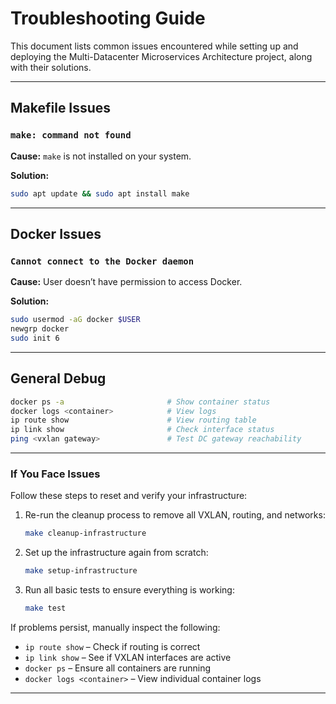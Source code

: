 # Troubleshooting Guide

This document lists common issues encountered while setting up and deploying the Multi-Datacenter Microservices Architecture project, along with their solutions.

---

## Makefile Issues 

### `make: command not found`
**Cause:** `make` is not installed on your system.

**Solution:**
```bash
sudo apt update && sudo apt install make
```

---

## Docker Issues 

### `Cannot connect to the Docker daemon`
**Cause:** User doesn’t have permission to access Docker.

**Solution:**
```bash
sudo usermod -aG docker $USER
newgrp docker
sudo init 6
```

---

## General Debug

```bash
docker ps -a                       # Show container status
docker logs <container>            # View logs
ip route show                      # View routing table
ip link show                       # Check interface status
ping <vxlan gateway>               # Test DC gateway reachability
```

---

### If You Face Issues

Follow these steps to reset and verify your infrastructure:

1. Re-run the cleanup process to remove all VXLAN, routing, and networks:

    ```bash
    make cleanup-infrastructure
    ```

2. Set up the infrastructure again from scratch:

    ```bash
    make setup-infrastructure
    ```

3. Run all basic tests to ensure everything is working:

    ```bash
    make test
    ```

If problems persist, manually inspect the following:

- `ip route show` – Check if routing is correct  
- `ip link show` – See if VXLAN interfaces are active  
- `docker ps` – Ensure all containers are running  
- `docker logs <container>` – View individual container logs

---
